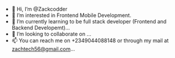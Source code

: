 - 👋 Hi, I’m @Zackcodder
- 👀 I’m interested in Frontend Mobile Development.
- 🌱 I’m currently learning to be  full stack developer (Frontend and Backend Developemt)...
- 💞️ I’m looking to collaborate on ...
- 📫 You can reach me on +2349044088148 or through my mail at zachtech56@gmail.com...

<!---
Zackcodder/Zackcodder is a ✨ special ✨ repository because its `README.md` (this file) appears on your GitHub profile.
You can click the Preview link to take a look at your changes.
--->
